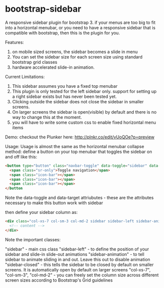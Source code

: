 bootstrap-sidebar
=================

A responsive sidebar plugin for bootstrap 3. if your menus are too big to fit into a horizontal menubar, or you need to have a responsive sidebar that is compatible with bootstrap, then this is the plugin for you. 

Features:
1. on mobile sized screens, the sidebar becomes a slide in menu
2. You can set the sidebar size for each screen size using standard bootstrap grid classes
3. hardware accelerated slide-in animation.

Current Limitations: 
1. This sidebar assumes you have a fixed top menubar
2. This plugin is only tested for the left sidebar only. support for setting up a right sidebar exists but has never been tested yet. 
3. Clicking outside the sidebar does not close the sidebar in smaller screens.
4. On larger screens the sidebar is open(visible) by default and there is no way to change this at the moment. 
5. you will have to write some custom css to enable fixed horizontal menu items

Demo:
checkout the Plunker here: http://plnkr.co/edit/vUoQOe?p=preview

Usage:
Usage is almost the same as the horizontal menubar collapse method: define a button on your top menubar that toggles the sidebar on and off like this:

```html
<button type="button" class="navbar-toggle" data-toggle="sidebar" data-target=".sidebar">
  <span class="sr-only">Toggle navigation</span>
  <span class="icon-bar"></span>
  <span class="icon-bar"></span>
  <span class="icon-bar"></span>
</button
```

Note the data-toggle and data-target attriubutes - these are the attributes necessary to make this button work with sidebar

then define your sidebar column as:

```html
<div class="col-xs-7 col-sm-3 col-md-2 sidebar sidebar-left sidebar-animate sidebar-closed">
  <!-- content -->
</div>
```

Note the important classes: 

"sidebar" - main css class
"sidebar-left" - to define the position of your sidebar and slide-in slide-out animations
"sidebar-animation" - to tell sidebar to animate sliding in and out. Leave this out to disable animation
"sidebar-closed" - this tells the sidebar to be closed by default on smaller screens. It is automatically open by default on larger screens
"col-xs-7", "col-sm-3", "col-md-2" - you can freely set the column size across different screen sizes according to Bootstrap's Grid guidelines

